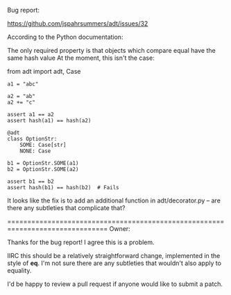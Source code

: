
Bug report:

https://github.com/jspahrsummers/adt/issues/32

According to the Python documentation:

The only required property is that objects which compare equal have the same hash value
At the moment, this isn't the case:

from adt import adt, Case


    a1 = "abc"

    a2 = "ab"
    a2 += "c"

    assert a1 == a2
    assert hash(a1) == hash(a2)

    @adt
    class OptionStr:
        SOME: Case[str]
        NONE: Case

    b1 = OptionStr.SOME(a1)
    b2 = OptionStr.SOME(a2)

    assert b1 == b2
    assert hash(b1) == hash(b2)  # Fails

It looks like the fix is to add an additional function in adt/decorator.py – 
are there any subtleties that complicate that?

===============================================================================
Owner: 

Thanks for the bug report! I agree this is a problem.

IIRC this should be a relatively straightforward change, implemented in the style of __eq__. I'm not sure there are any subtleties that wouldn't also apply to equality.

I'd be happy to review a pull request if anyone would like to submit a patch.